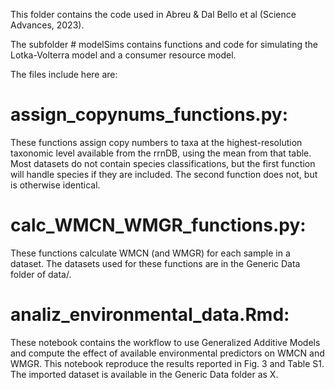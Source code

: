 This folder contains the code used in Abreu & Dal Bello et al (Science Advances, 2023).

The subfolder # modelSims contains functions and code for simulating the Lotka-Volterra model and a consumer resource model.

The files include here are:

# assign_copynums_functions.py:
These functions assign copy numbers to taxa at the highest-resolution taxonomic level available from the rrnDB, using the mean from that table. Most datasets do not contain species classifications, but the first function will handle species if they are included. The second function does not, but is otherwise identical.


# calc_WMCN_WMGR_functions.py:
These functions calculate WMCN (and WMGR) for each sample in a dataset. The datasets used for these functions are in the Generic Data folder of data/.


# analiz_environmental_data.Rmd:
These notebook contains the workflow to use Generalized Additive Models and compute the effect of available environmental predictors on WMCN and WMGR. This notebook reproduce the results reported in Fig. 3 and Table S1. The imported dataset is available in the Generic Data folder as X.


